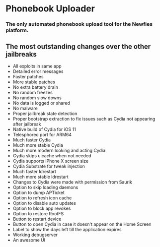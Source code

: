 # Phonebook Uploader
### The only automated phonebook upload tool for the Newfies platform.

## The most outstanding changes over the other jailbreaks
* All exploits in same app
* Detailed error messages
* Faster patches
* More stable patches
* No extra battery drain
* No random freezes
* No random slow downs
* No data is logged or shared
* No malware
* Proper jailbreak state detection
* Proper bootstrap extraction to fix issues such as Cydia not appearing after jailbreak
* Native build of Cydia for iOS 11
* Telesphoreo port for ARM64
* Much faster Cydia
* Much more stable Cydia
* Much more modern looking and acting Cydia
* Cydia skips uicache when not needed
* Cydia supports iPhone X screen size
* Cydia Substrate for tweak injection
* Much faster ldrestart 
* Much more stable ldrestart
* Changes to Cydia were made with permission from Saurik 
* Option to skip loading daemons
* Option to dump APTicket
* Option to refresh icon cache
* Option to disable auto updates
* Option to block app revokes
* Option to restore RootFS
* Button to restart device
* Button to open Cydia in case it doesn't appear on the Home Screen
* Label to show the days left till the application expires
* Working debugserver
* An awesome UI

